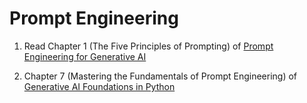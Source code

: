 # Prompt Engineering

1. Read Chapter 1 (The Five Principles of Prompting) of [Prompt Engineering for Generative AI](https://www.oreilly.com/library/view/prompt-engineering-for/9781098153427/)

2. Chapter 7 (Mastering the Fundamentals of Prompt Engineering) of [Generative AI Foundations in Python](https://www.amazon.com/Generative-Foundations-Python-techniques-challenges/dp/1835460828/ref=sr_1_6)

